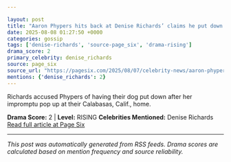```yaml
---

layout: post
title: "Aaron Phypers hits back at Denise Richards’ claims he put down their dog without permission""
date: 2025-08-08 01:27:50 +0000
categories: gossip
tags: ['denise-richards', 'source-page_six', 'drama-rising']
drama_score: 2
primary_celebrity: denise_richards
source: page_six
source_url: "https://pagesix.com/2025/08/07/celebrity-news/aaron-phypers-hits-back-at-denise-richards-claims-he-put-down-their-dog-without-permission/""
mentions: {'denise_richards': 2}
---
```


Richards accused Phypers of having their dog put down after her impromptu pop up at their Calabasas, Calif., home.

**Drama Score:** 2 | **Level:** RISING **Celebrities Mentioned:** Denise Richards [Read full article at Page Six](https://pagesix.com/2025/08/07/celebrity-news/aaron-phypers-hits-back-at-denise-richards-claims-he-put-down-their-dog-without-permission/)

---

*This post was automatically generated from RSS feeds. Drama scores are calculated based on mention frequency and source reliability.*